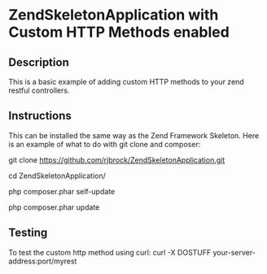 ZendSkeletonApplication with Custom HTTP Methods enabled
=======================

Description
------------
This is a basic example of adding custom HTTP methods to your zend restful controllers.

Instructions
-------------
This can be installed the same way as the Zend Framework Skeleton.  Here is an example of what to do with git clone and composer:

git clone https://github.com/rjbrock/ZendSkeletonApplication.git

cd ZendSkeletonApplication/

php composer.phar self-update

php composer.phar update

Testing
--------
To test the custom http method using curl:
curl -X DOSTUFF your-server-address:port/myrest



